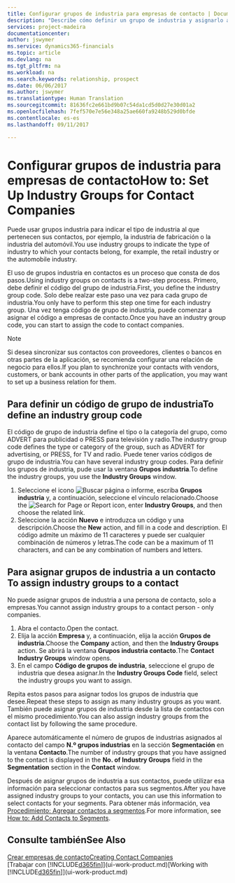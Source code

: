 ```yaml
---
title: Configurar grupos de industria para empresas de contacto | Documentos de Microsoft
description: "Describe cómo definir un grupo de industria y asignarlo a una empresa de contacto, por ejemplo, en la industria minorista o la industria del automóvil."
services: project-madeira
documentationcenter: 
author: jswymer
ms.service: dynamics365-financials
ms.topic: article
ms.devlang: na
ms.tgt_pltfrm: na
ms.workload: na
ms.search.keywords: relationship, prospect
ms.date: 06/06/2017
ms.author: jswymer
ms.translationtype: Human Translation
ms.sourcegitcommit: 81636fc2e661bd9b07c54da1cd5d0d27e30d01a2
ms.openlocfilehash: 7fef570e7e56e348a25ae660fa9248b529d0bfde
ms.contentlocale: es-es
ms.lasthandoff: 09/11/2017

---
```

# <a name="how-to-set-up-industry-groups-for-contact-companies"></a><span data-ttu-id="99de6-103">Configurar grupos de industria para empresas de contacto</span><span class="sxs-lookup"><span data-stu-id="99de6-103">How to: Set Up Industry Groups for Contact Companies</span></span>
<span data-ttu-id="99de6-104">Puede usar grupos industria para indicar el tipo de industria al que pertenecen sus contactos, por ejemplo, la industria de fabricación o la industria del automóvil.</span><span class="sxs-lookup"><span data-stu-id="99de6-104">You use industry groups to indicate the type of industry to which your contacts belong, for example, the retail industry or the automobile industry.</span></span>

<span data-ttu-id="99de6-105">El uso de grupos industria en contactos es un proceso que consta de dos pasos.</span><span class="sxs-lookup"><span data-stu-id="99de6-105">Using industry groups on contacts is a two-step process.</span></span> <span data-ttu-id="99de6-106">Primero, debe definir el código del grupo de industria.</span><span class="sxs-lookup"><span data-stu-id="99de6-106">First, you define the industry group code.</span></span> <span data-ttu-id="99de6-107">Solo debe realzar este paso una vez para cada grupo de industria.</span><span class="sxs-lookup"><span data-stu-id="99de6-107">You only have to perform this step one time for each industry group.</span></span> <span data-ttu-id="99de6-108">Una vez tenga código de grupo de industria, puede comenzar a asignar el código a empresas de contacto.</span><span class="sxs-lookup"><span data-stu-id="99de6-108">Once you have an industry group code, you can start to assign the code to contact companies.</span></span>

> [!NOTE]  
>   <span data-ttu-id="99de6-109">Si desea sincronizar sus contactos con proveedores, clientes o bancos en otras partes de la aplicación, se recomienda configurar una relación de negocio para ellos.</span><span class="sxs-lookup"><span data-stu-id="99de6-109">If you plan to synchronize your contacts with vendors, customers, or bank accounts in other parts of the application, you may want to set up a business relation for them.</span></span>

## <a name="to-define-an-industry-group-code"></a><span data-ttu-id="99de6-110">Para definir un código de grupo de industria</span><span class="sxs-lookup"><span data-stu-id="99de6-110">To define an industry group code</span></span>
<span data-ttu-id="99de6-111">El código de grupo de industria define el tipo o la categoría del grupo, como ADVERT para publicidad o PRESS para televisión y radio.</span><span class="sxs-lookup"><span data-stu-id="99de6-111">The industry group code defines the type or category of the group, such as ADVERT for advertising, or PRESS, for TV and radio.</span></span> <span data-ttu-id="99de6-112">Puede tener varios códigos de grupo de industria.</span><span class="sxs-lookup"><span data-stu-id="99de6-112">You can have several industry group codes.</span></span> <span data-ttu-id="99de6-113">Para definir los grupos de industria, pude usar la ventana **Grupos industria**.</span><span class="sxs-lookup"><span data-stu-id="99de6-113">To define the industry groups, you use the **Industry Groups** window.</span></span>

1. <span data-ttu-id="99de6-114">Seleccione el icono ![Buscar página o informe](media/ui-search/search_small.png "icono Buscar página o informe"), escriba **Grupos industria** y, a continuación, seleccione el vínculo relacionado.</span><span class="sxs-lookup"><span data-stu-id="99de6-114">Choose the ![Search for Page or Report](media/ui-search/search_small.png "Search for Page or Report icon") icon, enter **Industry Groups**, and then choose the related link.</span></span>
2. <span data-ttu-id="99de6-115">Seleccione la acción **Nuevo** e introduzca un código y una descripción.</span><span class="sxs-lookup"><span data-stu-id="99de6-115">Choose the **New** action, and fill in a code and description.</span></span> <span data-ttu-id="99de6-116">El código admite un máximo de 11 caracteres y puede ser cualquier combinación de números y letras.</span><span class="sxs-lookup"><span data-stu-id="99de6-116">The code can be a maximum of 11 characters, and can be any combination of numbers and letters.</span></span>

## <span data-ttu-id="99de6-117"><a name="AssignIndustryGroupContact"></a> Para asignar grupos de industria a un contacto</span><span class="sxs-lookup"><span data-stu-id="99de6-117"><a name="AssignIndustryGroupContact"></a> To assign industry groups to a contact</span></span>
<span data-ttu-id="99de6-118">No puede asignar grupos de industria a una persona de contacto, solo a empresas.</span><span class="sxs-lookup"><span data-stu-id="99de6-118">You cannot assign industry groups to a contact person - only companies.</span></span>

1. <span data-ttu-id="99de6-119">Abra el contacto.</span><span class="sxs-lookup"><span data-stu-id="99de6-119">Open the contact.</span></span>
2. <span data-ttu-id="99de6-120">Elija la acción **Empresa** y, a continuación, elija la acción **Grupos de industria**.</span><span class="sxs-lookup"><span data-stu-id="99de6-120">Choose the **Company** action, and then the **Industry Groups** action.</span></span> <span data-ttu-id="99de6-121">Se abrirá la ventana **Grupos industria contacto**.</span><span class="sxs-lookup"><span data-stu-id="99de6-121">The **Contact Industry Groups** window opens.</span></span>
3. <span data-ttu-id="99de6-122">En el campo **Código de grupos de industria**, seleccione el grupo de industria que desea asignar.</span><span class="sxs-lookup"><span data-stu-id="99de6-122">In the **Industry Groups Code** field, select the industry groups you want to assign.</span></span>

<span data-ttu-id="99de6-123">Repita estos pasos para asignar todos los grupos de industria que desee.</span><span class="sxs-lookup"><span data-stu-id="99de6-123">Repeat these steps to assign as many industry groups as you want.</span></span> <span data-ttu-id="99de6-124">También puede asignar grupos de industria desde la lista de contactos con el mismo procedimiento.</span><span class="sxs-lookup"><span data-stu-id="99de6-124">You can also assign industry groups from the contact list by following the same procedure.</span></span>

<span data-ttu-id="99de6-125">Aparece automáticamente el número de grupos de industrias asignados al contacto del campo **N.º grupos industrias** en la sección **Segmentación** en la ventana **Contacto**.</span><span class="sxs-lookup"><span data-stu-id="99de6-125">The number of industry groups that you have assigned to the contact is displayed in the **No. of Industry Groups** field in the **Segmentation** section in the **Contact** window.</span></span>

<span data-ttu-id="99de6-126">Después de asignar grupos de industria a sus contactos, puede utilizar esa información para seleccionar contactos para sus segmentos.</span><span class="sxs-lookup"><span data-stu-id="99de6-126">After you have assigned industry groups to your contacts, you can use this information to select contacts for your segments.</span></span> <span data-ttu-id="99de6-127">Para obtener más información, vea [Procedimiento: Agregar contactos a segmentos](marketing-add-contact-segment.md).</span><span class="sxs-lookup"><span data-stu-id="99de6-127">For more information, see [How to: Add Contacts to Segments](marketing-add-contact-segment.md).</span></span>

## <a name="see-also"></a><span data-ttu-id="99de6-128">Consulte también</span><span class="sxs-lookup"><span data-stu-id="99de6-128">See Also</span></span>
[<span data-ttu-id="99de6-129">Crear empresas de contacto</span><span class="sxs-lookup"><span data-stu-id="99de6-129">Creating Contact Companies</span></span>](marketing-create-contact-companies.md)  
<span data-ttu-id="99de6-130">[Trabajar con [!INCLUDE[d365fin](includes/d365fin_md.md)]](ui-work-product.md)</span><span class="sxs-lookup"><span data-stu-id="99de6-130">[Working with [!INCLUDE[d365fin](includes/d365fin_md.md)]](ui-work-product.md)</span></span>

